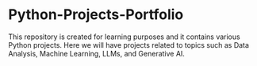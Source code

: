 # Python-Projects-Portfolio
This repository is created for learning purposes and it contains various Python projects. Here we will have projects related to topics such as Data Analysis, Machine Learning, LLMs, and Generative AI.
